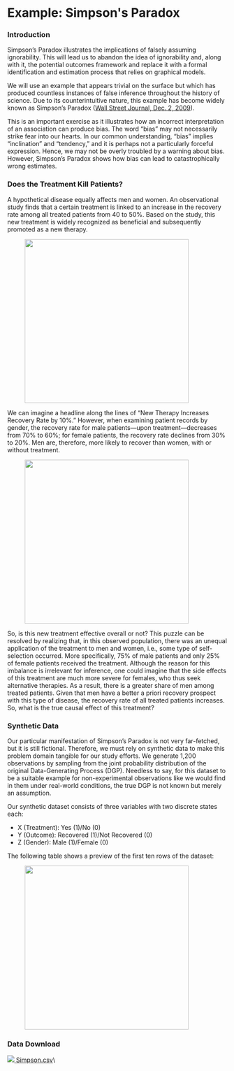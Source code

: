# Example: Simpson's Paradox

### Introduction <a href="#h2__1296687178" id="h2__1296687178"></a>

Simpson’s Paradox illustrates the implications of falsely assuming ignorability. This will lead us to abandon the idea of ignorability and, along with it, the potential outcomes framework and replace it with a formal identification and estimation process that relies on graphical models.

We will use an example that appears trivial on the surface but which has produced countless instances of false inference throughout the history of science. Due to its counterintuitive nature, this example has become widely known as Simpson’s Paradox ([Wall Street Journal, Dec. 2, 2009](https://www.wsj.com/articles/SB125970744553071829)).

This is an important exercise as it illustrates how an incorrect interpretation of an association can produce bias. The word “bias” may not necessarily strike fear into our hearts. In our common understanding, “bias” implies “inclination” and “tendency,” and it is perhaps not a particularly forceful expression. Hence, we may not be overly troubled by a warning about bias. However, Simpson’s Paradox shows how bias can lead to catastrophically wrong estimates.

### Does the Treatment Kill Patients? <a href="#h2__1377386151" id="h2__1377386151"></a>

A hypothetical disease equally affects men and women. An observational study finds that a certain treatment is linked to an increase in the recovery rate among all treated patients from 40 to 50%. Based on the study, this new treatment is widely recognized as beneficial and subsequently promoted as a new therapy.

<figure><img src="https://res.cloudinary.com/dvr3obmlj/image/upload/v1691099110/SimpsonTreatmentRecovered_izbrne.svg" alt="" width="375"><figcaption></figcaption></figure>

We can imagine a headline along the lines of “New Therapy Increases Recovery Rate by 10%.” However, when examining patient records by gender, the recovery rate for male patients—upon treatment—decreases from 70% to 60%; for female patients, the recovery rate declines from 30% to 20%. Men are, therefore, more likely to recover than women, with or without treatment.

<figure><img src="https://res.cloudinary.com/dvr3obmlj/image/upload/v1691099418/SimpsonGenderTreatmentRecovered_plaxug.svg" alt="" width="375"><figcaption></figcaption></figure>

So, is this new treatment effective overall or not? This puzzle can be resolved by realizing that, in this observed population, there was an unequal application of the treatment to men and women, i.e., some type of self-selection occurred. More specifically, 75% of male patients and only 25% of female patients received the treatment. Although the reason for this imbalance is irrelevant for inference, one could imagine that the side effects of this treatment are much more severe for females, who thus seek alternative therapies. As a result, there is a greater share of men among treated patients. Given that men have a better a priori recovery prospect with this type of disease, the recovery rate of all treated patients increases. So, what is the true causal effect of this treatment?

### Synthetic Data <a href="#h2__1566336405" id="h2__1566336405"></a>

Our particular manifestation of Simpson’s Paradox is not very far-fetched, but it is still fictional. Therefore, we must rely on synthetic data to make this problem domain tangible for our study efforts. We generate 1,200 observations by sampling from the joint probability distribution of the original Data-Generating Process (DGP). Needless to say, for this dataset to be a suitable example for non-experimental observations like we would find in them under real-world conditions, the true DGP is not known but merely an assumption.

Our synthetic dataset consists of three variables with two discrete states each:

* X (Treatment): Yes (1)/No (0)
* Y (Outcome): Recovered (1)/Not Recovered (0)
* Z (Gender): Male (1)/Female (0)

The following table shows a preview of the first ten rows of the dataset:

<figure><img src="https://res.cloudinary.com/dvr3obmlj/image/upload/v1691108327/SimpsonsParadoxData_qx9qrj.svg" alt="" width="375"><figcaption></figcaption></figure>

### Data Download

[![](https://res.cloudinary.com/dvr3obmlj/image/upload/v1691109035/csv\_v1imah.svg) Simpson.csv](https://res.cloudinary.com/dvr3obmlj/raw/upload/v1691108395/Simpson\_a0gagj.csv)\
